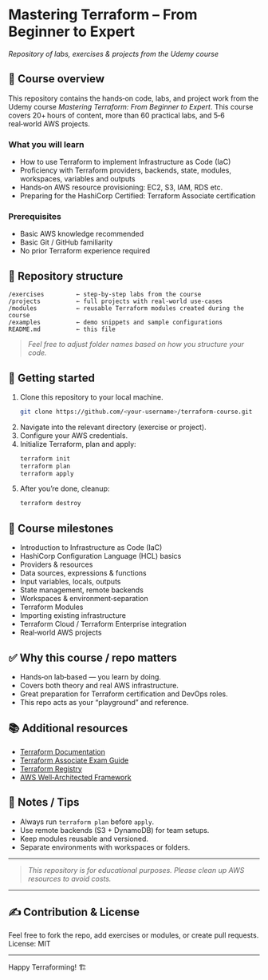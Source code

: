 # Mastering Terraform – From Beginner to Expert
*Repository of labs, exercises & projects from the Udemy course*

## 📘 Course overview
This repository contains the hands‑on code, labs, and project work from the Udemy course *Mastering Terraform: From Beginner to Expert*. This course covers 20+ hours of content, more than 60 practical labs, and 5‑6 real‑world AWS projects.

### What you will learn
- How to use Terraform to implement Infrastructure as Code (IaC)
- Proficiency with Terraform providers, backends, state, modules, workspaces, variables and outputs
- Hands‑on AWS resource provisioning: EC2, S3, IAM, RDS etc.
- Preparing for the HashiCorp Certified: Terraform Associate certification

### Prerequisites
- Basic AWS knowledge recommended
- Basic Git / GitHub familiarity
- No prior Terraform experience required

## 📁 Repository structure
```
/exercises         ← step‐by‐step labs from the course
/projects          ← full projects with real‐world use‑cases
/modules           ← reusable Terraform modules created during the course
/examples          ← demo snippets and sample configurations
README.md          ← this file
```
> *Feel free to adjust folder names based on how you structure your code.*

## 🚀 Getting started
1. Clone this repository to your local machine.
   ```bash
   git clone https://github.com/<your‑username>/terraform‑course.git
   ```
2. Navigate into the relevant directory (exercise or project).
3. Configure your AWS credentials.
4. Initialize Terraform, plan and apply:
   ```bash
   terraform init
   terraform plan
   terraform apply
   ```
5. After you’re done, cleanup:
   ```bash
   terraform destroy
   ```

## 🧠 Course milestones
- Introduction to Infrastructure as Code (IaC)
- HashiCorp Configuration Language (HCL) basics
- Providers & resources
- Data sources, expressions & functions
- Input variables, locals, outputs
- State management, remote backends
- Workspaces & environment‑separation
- Terraform Modules
- Importing existing infrastructure
- Terraform Cloud / Terraform Enterprise integration
- Real‑world AWS projects

## ✅ Why this course / repo matters
- Hands‑on lab‑based — you learn by doing.
- Covers both theory and real AWS infrastructure.
- Great preparation for Terraform certification and DevOps roles.
- This repo acts as your “playground” and reference.

## 📚 Additional resources
- [Terraform Documentation](https://www.terraform.io/docs)
- [Terraform Associate Exam Guide](https://developer.hashicorp.com/certifications/terraform-associate)
- [Terraform Registry](https://registry.terraform.io/)
- [AWS Well‑Architected Framework](https://aws.amazon.com/architecture/well-architected/)

## 📝 Notes / Tips
- Always run `terraform plan` before `apply`.
- Use remote backends (S3 + DynamoDB) for team setups.
- Keep modules reusable and versioned.
- Separate environments with workspaces or folders.

---

> *This repository is for educational purposes. Please clean up AWS resources to avoid costs.*

---

## ✍️ Contribution & License
Feel free to fork the repo, add exercises or modules, or create pull requests.
License: MIT

---

Happy Terraforming! 🏗️

